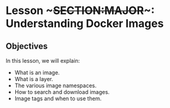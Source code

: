 <!SLIDE>
# Lesson ~~~SECTION:MAJOR~~~: Understanding Docker Images

## Objectives

In this lesson, we will explain:

* What is an image.
* What is a layer.
* The various image namespaces.
* How to search and download images.
* Image tags and when to use them.
